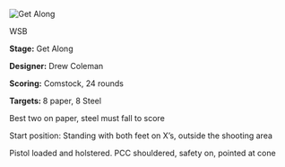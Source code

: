 ![Get Along](https://github.com/bagellord/USPSA-Stages/blob/master/21-25%20rounds/Get%20Along%20-%2024%20rounds%20-%20Comstock/Get%20Along.png)

WSB

<b>Stage:</b> Get Along

<b>Designer:</b> Drew Coleman

<b>Scoring:</b> Comstock, 24 rounds

<b>Targets: </b>8 paper, 8 Steel

Best two on paper, steel must fall to score

Start position: Standing with both feet on X’s, outside the shooting area

Pistol loaded and holstered. PCC shouldered, safety on, pointed at cone
